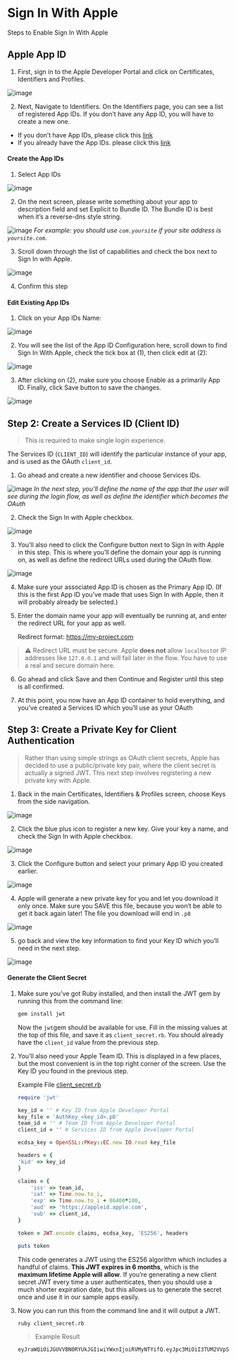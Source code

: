# Sign In With Apple

Steps to Enable Sign In With Apple


## Apple App ID
1. First, sign in to the Apple Developer Portal and click on Certificates, Identifiers and Profiles.

![image](.github/images/1.png)

2.  Next, Navigate to Identifiers. On the Identifiers page, you can see a list of registered App IDs. If you don’t have any App ID, you will have to create a new one.

- If you don’t have App IDs, please click this [link](https://documentation.wilcity.com/knowledgebase/how-to-config-apple-login/#create-app-ids)
- If you already have the App IDs. please click this [link](https://documentation.wilcity.com/knowledgebase/how-to-config-apple-login/#edit-existing)


#### Create the App IDs

1. Select App IDs 

![image](.github/images/2.png)

2. On the next screen, please write something about your app to description field and set Explicit to Bundle ID. The Bundle ID is best when it’s a reverse-dns style string.

![image](.github/images/3.png)
*For example:  you should use `com.yoursite` if your site address is `yoursite.com`.*

3. Scroll down through the list of capabilities and check the box next to Sign In with Apple.

![image](.github/images/4.png)

4. Confirm this step


#### Edit Existing App IDs

1. Click on your App IDs Name:

![image](.github/images/5.png)

2. You will see the list of the App ID Configuration here, scroll down to find Sign In With Apple, check the tick box at (1), then click edit at (2):

![image](.github/images/6.png)

3. After clicking on (2), make sure you choose Enable as a primarily App ID. Finally, click Save button to save the changes.

![image](.github/images/7.png)


## Step 2: Create a Services ID (Client ID)

> This is required to make single login experience.

The Services ID (`CLIENT_ID`) will identify the particular instance of your app, and is used as the OAuth `client_id`.

1. Go ahead and create a new identifier and choose Services IDs.

![image](.github/images/8.png)
*In the next step, you’ll define the name of the app that the user will see during the login flow, as well as define the identifier which becomes the OAuth*

2. Check the Sign In with Apple checkbox.

![image](.github/images/9.png)

3. You’ll also need to click the Configure button next to Sign In with Apple in this step. This is where you’ll define the domain your app is running on, as well as define the redirect URLs used during the OAuth flow.


![image](.github/images/10.png)

4. Make sure your associated App ID is chosen as the Primary App ID. (If this is the first App ID you’ve made that uses Sign In with Apple, then it will probably already be selected.)

5. Enter the domain name your app will eventually be running at, and enter the redirect URL for your app as well.

    Redirect format:  https://my-project.com

> ⚠️ Redirect URL must be secure. Apple **does not** allow `localhost`or IP addresses like `127.0.0.1` and will fail later in the flow. You have to use a real and secure domain here.

6. Go ahead and click Save and then Continue and Register until this step is all confirmed.

7. At this point, you now have an App ID container to hold everything, and you’ve created a Services ID which you’ll use as your OAuth 


## Step 3: Create a Private Key for Client Authentication

> Rather than using simple strings as OAuth client secrets, Apple has decided to use a public/private key pair, where the client secret is actually a signed JWT. This next step involves registering a new private key with Apple.

1. Back in the main Certificates, Identifiers & Profiles screen, choose Keys from the side navigation.

![image](.github/images/11.png)

2. Click the blue plus icon to register a new key. Give your key a name, and check the Sign In with Apple checkbox.

![image](.github/images/12.png)

3. Click the Configure button and select your primary App ID you created earlier.

![image](.github/images/13.png)

4. Apple will generate a new private key for you and let you download it only once. Make sure you SAVE this file, because you won’t be able to get it back again later! The file you download will end in `.p8`

![image](.github/images/14.png)

5. go back and view the key information to find your Key ID which you’ll need in the next step.

![image](.github/images/15.png)

#### Generate the Client Secret

1. Make sure you’ve got Ruby installed, and then install the JWT gem by running this from the command line:

    ```sh
    gem install jwt
    ```

    Now the `jwt`gem should be available for use. Fill in the missing values at the top of this file, and save it as `client_secret.rb`. You should already have the `client_id` value from the previous step.

2. You’ll also need your Apple Team ID. This is displayed in a few places, but the most convenient is in the top right corner of the screen. Use the Key ID you found in the previous step.

    Example File [client_secret.rb](./client_secret.rb)

    ```ruby
    require 'jwt'

    key_id = '' # Key ID from Apple Developer Portal
    key_file = 'AuthKey_<key_id>.p8'
    team_id = '' # Team ID from Apple Developer Portal
    client_id = '' # Services ID from Apple Developer Portal

    ecdsa_key = OpenSSL::PKey::EC.new IO.read key_file

    headers = {
    'kid' => key_id
    }

    claims = {
        'iss' => team_id,
        'iat' => Time.now.to_i,
        'exp' => Time.now.to_i + 86400*180,
        'aud' => 'https://appleid.apple.com',
        'sub' => client_id,
    }

    token = JWT.encode claims, ecdsa_key, 'ES256', headers

    puts token
    ```

    This code generates a JWT using the ES256 algorithm which includes a handful of claims. **This JWT expires in 6 months**, which is the **maximum lifetime Apple will allow**. If you’re generating a new client secret JWT every time a user authenticates, then you should use a much shorter expiration date, but this allows us to generate the secret once and use it in our sample apps easily.

3. Now you can run this from the command line and it will output a JWT.

    ```sh
    ruby client_secret.rb
    ```

    > Example Result
    
    ```text
    eyJraWQiOiJGUVVBN0RYUkJGIiwiYWxnIjoiRVMyNTYifQ.eyJpc3MiOiI3TUM2VVpSMlVWIiwiaWF0IjoxNTU5NjE0MjU2LCJleHAiOjE1NzUxNjYyNTYsImF1ZCI6Imh0dHBzOi8vYXBwbGVpZC5hcHBsZS5jb20iLCJzdWIiOiJsb2wuYXZvY2Fkby5jbGllbnQifQ.t6wIFrSKwuCZsJ9I1TWWBCdxmUMG3g0kNyNnxhkpG3oZAKY2UdXqL5CyRGTa21OYHa6ir1JFWkdBDjTNvt8hYC
    ```